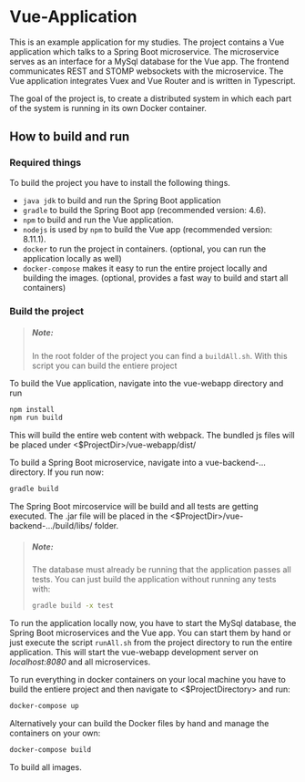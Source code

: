 # Vue-Application
This is an example application for my studies. The project contains a Vue application which talks to a Spring Boot microservice. The microservice serves as an interface for a MySql database for the Vue app. The frontend communicates REST and STOMP websockets with the microservice.
The Vue application integrates Vuex and Vue Router and is written in Typescript.

The goal of the project is, to create a distributed system in which each part of the system is running in its own Docker container.

## How to build and run

### Required things
To build the project you have to install the following things.
* `java jdk` to build and run the Spring Boot application
* `gradle` to build the Spring Boot app (recommended version: 4.6).
* `npm` to build and run the Vue application.
* `nodejs` is used by `npm` to build the Vue app (recommended version: 8.11.1).
* `docker` to run the project in containers. (optional, you can run the application locally as well)
* `docker-compose` makes it easy to run the entire project locally and building the images. (optional, provides a fast way to build and start all containers)

### Build the project

> ##### Note:
> In the root folder of the project you can find a `buildAll.sh`. With this script you can build the entiere project

To build the Vue application, navigate into the vue-webapp directory and run
```bash
npm install
npm run build
```
This will build the entire web content with webpack. The bundled js files will be placed under <$ProjectDir>/vue-webapp/dist/

To build a Spring Boot microservice, navigate into a vue-backend-... directory. If you run now:
```bash
gradle build
```
The Spring Boot mircoservice will be build and all tests are getting executed. The .jar file will be placed in the <$ProjectDir>/vue-backend-.../build/libs/ folder.

> ##### Note:
> The database must already be running that the application passes all tests. You can just build the application without running any tests with:
> ```bash
> gradle build -x test
> ```

To run the application locally now, you have to start the MySql database, the Spring Boot microservices and the Vue app.
You can start them by hand or just execute the script `runAll.sh` from the project directory to run the entire application.
This will start the vue-webapp development server on *localhost:8080* and all microservices.

To run everything in docker containers on your local machine you have to build the entiere project and then navigate to <$ProjectDirectory> and run:
```bash
docker-compose up
```
Alternatively your can build the Docker files by hand and manage the containers on your own:
```bash
docker-compose build
```
To build all images.

